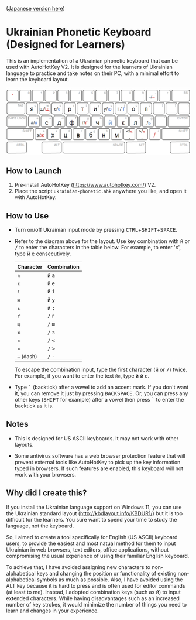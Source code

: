 ([Japanese version here](./README.ja.md))

# Ukrainian Phonetic Keyboard (Designed for Learners)

This is an implementation of a Ukrainian phonetic keyboard that can be used with AutoHotKey V2. It is designed for the learners of Ukrainian language to practice and take notes on their PC, with a minimal effort to learn the keyboard layout.

![Keyboard Layout](./layout.png?raw=true "Keyboard Layout")

## How to Launch

1. Pre-install AutoHotKey (https://www.autohotkey.com/) V2.
2. Place the script `ukrainian-phonetic.ahk` anywhere you like, and open it with AutoHotKey.

## How to Use

* Turn on/off Ukrainian input mode by pressing <kbd>CTRL</kbd>+<kbd>SHIFT</kbd>+<kbd>SPACE</kbd>.

* Refer to the diagram above for the layout. Use key combination with <kbd>й</kbd> or <kbd>/</kbd> to enter the characters in the table below. For example, to enter 'є', type <kbd>й</kbd> <kbd>е</kbd> consecutively.

  |Character|Combination|
  |---|---|
  |`я`|<kbd>й</kbd> <kbd>а</kbd>|
  |`є`|<kbd>й</kbd> <kbd>е</kbd>|
  |`ї`|<kbd>й</kbd> <kbd>і</kbd>|
  |`ю`|<kbd>й</kbd> <kbd>у</kbd>|
  |`ь`|<kbd>й</kbd> <kbd>;</kbd>|
  |`ґ`|<kbd>/</kbd> <kbd>г</kbd>|
  |`щ`|<kbd>/</kbd> <kbd>ш</kbd>|
  |`ж`|<kbd>/</kbd> <kbd>з</kbd>|
  |`«`|<kbd>/</kbd> <kbd><</kbd>|
  |`»`|<kbd>/</kbd> <kbd>></kbd>|
  |`–` (dash)|<kbd>/</kbd> <kbd>-</kbd>|

  To escape the combination input, type the first character (<kbd>й</kbd> or <kbd>/</kbd>) twice. For example, if you want to enter the text `йе`, type <kbd>й</kbd> <kbd>й</kbd> <kbd>е</kbd>. 

* Type <kbd>\`</kbd> (backtick) after a vowel to add an accent mark. If you don't want it, you can remove it just by pressing <kbd>BACKSPACE</kbd>. Or, you can press any other keys (<kbd>SHIFT</kbd> for example) after a vowel then press <kbd>\`</kbd> to enter the backtick as it is.

## Notes

* This is designed for US ASCII keyboards. It may not work with other layouts.

* Some antivirus software has a web browser protection feature that will prevent external tools like AutoHotKey to pick up the key information typed in browsers. If such features are enabled, this keyboard will not work with your browsers.

## Why did I create this?

If you install the Ukrainian language support on Windows 11, you can use the Ukrainian standard layout (http://kbdlayout.info/KBDUR1/) but it is too difficult for the learners. You sure want to spend your time to study the language, not the keyboard.

So, I aimed to create a tool specifically for English (US ASCII) keyboard users, to provide the easiest and most natual method for them to input Ukrainian in web browsers, text editors, office applications, without compromising the usual experience of using their familiar English keyboard.

To achieve that, I have avoided assigning new characters to non-alphabetical keys and changing the position or functionality of existing non-alphabetical symbols as much as possible. Also, I have avoided using the ALT key because it is hard to press and is often used for editor commands (at least to me). Instead, I adopted combination keys (such as <kbd>й</kbd>) to input extended characters. While having disadvantages such as an increased number of key strokes, it would minimize the number of things you need to learn and changes in your experience.